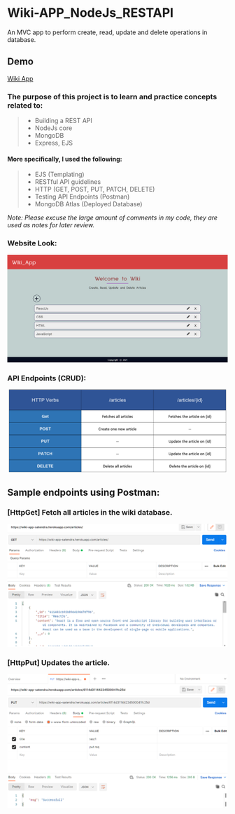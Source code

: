 # Wiki-APP_NodeJs_RESTAPI

An MVC app to perform create, read, update and delete operations in database.

## Demo

[Wiki App](https://wiki-app-satendra.herokuapp.com/)

### The purpose of this project is to learn and practice concepts related to:
> - Building a REST API
> - NodeJs core
> - MongoDB
> - Express, EJS

#### More specifically, I used the following:
> - EJS (Templating)
> - RESTful API guidelines
> - HTTP (GET, POST, PUT, PATCH, DELETE)
> - Testing API Endpoints (Postman)
> - MongoDB Atlas (Deployed Database)

*Note: Please excuse the large amount of comments in my code, they are used as notes for later review.*

### Website Look:

![image](https://github.com/Satendra-EXE/ScreenShot-wiki-app/blob/main/Wiki_Screenshot.png)

### API Endpoints (CRUD):

![image](https://github.com/Satendra-EXE/ScreenShot-wiki-app/blob/main/api_endpoints.png)

## Sample endpoints using Postman:

### [HttpGet] Fetch all articles in the wiki database.

![image](https://github.com/Satendra-EXE/ScreenShot-wiki-app/blob/main/get_req.png)

### [HttpPut] Updates the article.

![image](https://github.com/Satendra-EXE/ScreenShot-wiki-app/blob/main/put_req.png)

